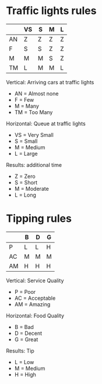 # Traffic lights rules

|  | VS | S | M | L |
| ------------- | ------------- | ------------- | ------------- | ------------- |
| AN | Z | Z | Z | Z |
| F | S | S | Z | Z |
| M | M | M | S | Z |
| TM | L | M | M | L |

Vertical: Arriving cars at traffic lights
- AN = Almost none
- F = Few
- M = Many
- TM = Too Many

Horizontal: Queue at traffic lights
- VS = Very Small
- S = Small
- M = Medium
- L = Large

Results: additional time
- Z = Zero 
- S = Short
- M = Moderate
- L = Long

# Tipping rules

|  | B | D | G |
| ------------- | ------------- | ------------- | ------------- |
| P | L | L | H |
| AC | M | M | M |
| AM | H | H | H |

Vertical: Service Quality
- P = Poor
- AC = Acceptable
- AM = Amazing

Horizontal: Food Quality
- B = Bad
- D = Decent
- G = Great

Results: Tip
- L = Low 
- M = Medium
- H = High
